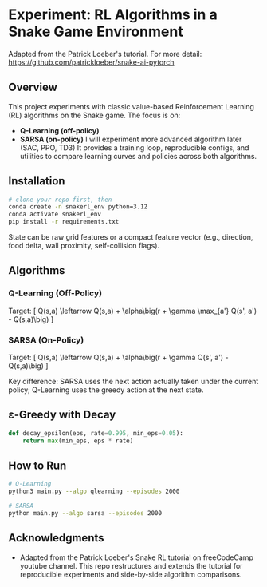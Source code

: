 # Experiment: RL Algorithms in a Snake Game Environment

Adapted from the Patrick Loeber's tutorial. For more detail: https://github.com/patrickloeber/snake-ai-pytorch

## Overview
This project experiments with classic value-based Reinforcement Learning (RL) algorithms on the Snake game. The focus is on:

- **Q-Learning (off-policy)**
- **SARSA (on-policy)**
I will experiment more advanced algorithm later (SAC, PPO, TD3)
It provides a training loop, reproducible configs, and utilities to compare learning curves and policies across both algorithms.

## Installation
```bash
# clone your repo first, then
conda create -n snakerl_env python=3.12
conda activate snakerl_env
pip install -r requirements.txt
```

State can be raw grid features or a compact feature vector (e.g., direction, food delta, wall proximity, self-collision flags).

## Algorithms
### Q-Learning (Off-Policy)
Target:
\[ Q(s,a) \leftarrow Q(s,a) + \alpha\big(r + \gamma \max_{a'} Q(s', a') - Q(s,a)\big) \]

### SARSA (On-Policy)
Target:
\[ Q(s,a) \leftarrow Q(s,a) + \alpha\big(r + \gamma Q(s', a') - Q(s,a)\big) \]

Key difference: SARSA uses the next action actually taken under the current policy; Q-Learning uses the greedy action at the next state.

## ε-Greedy with Decay
```python
def decay_epsilon(eps, rate=0.995, min_eps=0.05):
    return max(min_eps, eps * rate)
```

## How to Run
```bash
# Q-Learning
python3 main.py --algo qlearning --episodes 2000

# SARSA
python main.py --algo sarsa --episodes 2000
```

## Acknowledgments
- Adapted from the Patrick Loeber's Snake RL tutorial on freeCodeCamp youtube channel. This repo restructures and extends the tutorial for reproducible experiments and side-by-side algorithm comparisons.
